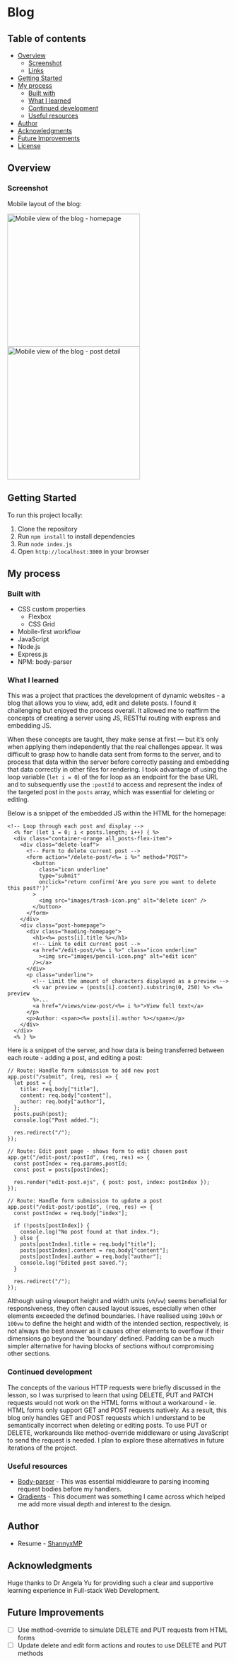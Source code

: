 # Blog

## Table of contents

- [Overview](#overview)
  - [Screenshot](#screenshot)
  - [Links](#links)
- [Getting Started](#getting-started)
- [My process](#my-process)
  - [Built with](#built-with)
  - [What I learned](#what-i-learned)
  - [Continued development](#continued-development)
  - [Useful resources](#useful-resources)
- [Author](#author)
- [Acknowledgments](#acknowledgments)
- [Future Improvements](#future-improvements)
- [License](#license)

## Overview

### Screenshot

Mobile layout of the blog:

<img src="./public/images/CapyBlog - screenshot(1).png" alt="Mobile view of the blog - homepage" width="300"/> <img src="./public/images/CapyBlog - screenshot(2).png" alt="Mobile view of the blog - post detail" width="300"/>

## Getting Started

To run this project locally:

1. Clone the repository
2. Run `npm install` to install dependencies
3. Run `node index.js`
4. Open `http://localhost:3000` in your browser

## My process

### Built with

- CSS custom properties
  - Flexbox
  - CSS Grid
- Mobile-first workflow
- JavaScript
- Node.js
- Express.js
- NPM: body-parser

### What I learned

This was a project that practices the development of dynamic websites - a blog that allows you to view, add, edit and delete posts. I found it challenging but enjoyed the process overall. It allowed me to reaffirm the concepts of creating a server using JS, RESTful routing with express and embedding JS.

When these concepts are taught, they make sense at first — but it’s only when applying them independently that the real challenges appear. It was difficult to grasp how to handle data sent from forms to the server, and to process that data within the server before correctly passing and embedding that data correctly in other files for rendering. I took advantage of using the loop variable (`let i = 0`) of the for loop as an endpoint for the base URL and to subsequently use the `:postId` to access and represent the index of the targeted post in the `posts` array, which was essential for deleting or editing.

Below is a snippet of the embedded JS within the HTML for the homepage:

```JS
<!-- Loop through each post and display -->
  <% for (let i = 0; i < posts.length; i++) { %>
  <div class="container-orange all_posts-flex-item">
    <div class="delete-leaf">
      <!-- Form to delete current post -->
      <form action="/delete-post/<%= i %>" method="POST">
        <button
          class="icon underline"
          type="submit"
          onclick="return confirm('Are you sure you want to delete this post?')"
        >
          <img src="images/trash-icon.png" alt="delete icon" />
        </button>
      </form>
    </div>
    <div class="post-homepage">
      <div class="heading-homepage">
        <h1><%= posts[i].title %></h1>
        <!-- Link to edit current post -->
        <a href="/edit-post/<%= i %>" class="icon underline"
          ><img src="images/pencil-icon.png" alt="edit icon"
        /></a>
      </div>
      <p class="underline">
        <!-- Limit the amount of characters displayed as a preview -->
        <% var preview = (posts[i].content).substring(0, 250) %> <%= preview
        %>...
        <a href="/views/view-post/<%= i %>">View full text</a>
      </p>
      <p>Author: <span><%= posts[i].author %></span></p>
    </div>
  </div>
  <% } %>
```

Here is a snippet of the server, and how data is being transferred between each route - adding a post, and editing a post:

```JS
// Route: Handle form submission to add new post
app.post("/submit", (req, res) => {
  let post = {
    title: req.body["title"],
    content: req.body["content"],
    author: req.body["author"],
  };
  posts.push(post);
  console.log("Post added.");

  res.redirect("/");
});

// Route: Edit post page - shows form to edit chosen post
app.get("/edit-post/:postId", (req, res) => {
  const postIndex = req.params.postId;
  const post = posts[postIndex];

  res.render("edit-post.ejs", { post: post, index: postIndex });
});

// Route: Handle form submission to update a post
app.post("/edit-post/:postId", (req, res) => {
  const postIndex = req.body["index"];

  if (!posts[postIndex]) {
    console.log("No post found at that index.");
  } else {
    posts[postIndex].title = req.body["title"];
    posts[postIndex].content = req.body["content"];
    posts[postIndex].author = req.body["author"];
    console.log("Edited post saved.");
  }

  res.redirect("/");
});
```

Although using viewport height and width units (`vh`/`vw`) seems beneficial for responsiveness, they often caused layout issues, especially when other elements exceeded the defined boundaries. I have realised using `100vh` or `100vw` to define the height and width of the intended section, respectively, is not always the best answer as it causes other elements to overflow if their dimensions go beyond the 'boundary' defined. Padding can be a much simpler alternative for having blocks of sections without compromising other sections.

### Continued development

The concepts of the various HTTP requests were briefly discussed in the lesson, so I was surprised to learn that using DELETE, PUT and PATCH requests would not work on the HTML forms without a workaround - ie. HTML forms only support GET and POST requests natively. As a result, this blog only handles GET and POST requests which I understand to be semantically incorrect when deleting or editing posts. To use PUT or DELETE, workarounds like method-override middleware or using JavaScript to send the request is needed. I plan to explore these alternatives in future iterations of the project.

### Useful resources

- [Body-parser](https://www.npmjs.com/package/body-parser) - This was essential middleware to parsing incoming request bodies before my handlers.
- [Gradients](https://developer.mozilla.org/en-US/docs/Web/CSS/gradient) - This document was something I came across which helped me add more visual depth and interest to the design.

## Author

<!-- TODO: Add link of published Resume website from GitHub | cannot at the moment as Resume repo is private -->

- Resume - [ShannyxMP](https://www.your-site.com)

## Acknowledgments

Huge thanks to Dr Angela Yu for providing such a clear and supportive learning experience in Full-stack Web Development.

## Future Improvements

- [ ] Use method-override to simulate DELETE and PUT requests from HTML forms
- [ ] Update delete and edit form actions and routes to use DELETE and PUT methods
